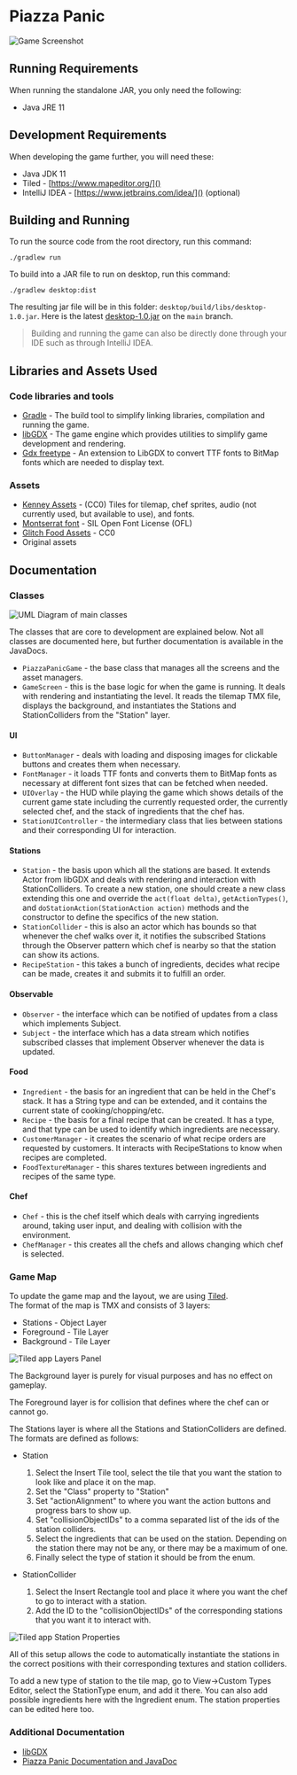 # Piazza Panic

![Game Screenshot](screenshots/game.png)

## Running Requirements

When running the standalone JAR, you only need the following:

- Java JRE 11

## Development Requirements

When developing the game further, you will need these:

- Java JDK 11
- Tiled - [https://www.mapeditor.org/]()
- IntelliJ IDEA - [https://www.jetbrains.com/idea/]() (optional)

## Building and Running

To run the source code from the root directory, run this command:

```shell
./gradlew run
```

To build into a JAR file to run on desktop, run this command:

```shell
./gradlew desktop:dist
```

The resulting jar file will be in this folder: `desktop/build/libs/desktop-1.0.jar`.
Here is the latest [desktop-1.0.jar](desktop/build/libs/desktop-1.0.jar) on the `main` branch.

> Building and running the game can also be directly done through your IDE such as through IntelliJ
> IDEA.

## Libraries and Assets Used

### Code libraries and tools

- [Gradle](https://gradle.org/) - The build tool to simplify linking libraries, compilation and
  running the game.
- [libGDX](https://libgdx.com/) - The game engine which provides utilities to simplify game
  development and rendering.
- [Gdx freetype](https://libgdx.com/wiki/extensions/gdx-freetype/) - An extension to LibGDX to
  convert TTF fonts to BitMap fonts which are needed to display text.

### Assets

- [Kenney Assets](https://kenney.nl/) - (CC0) Tiles for tilemap, chef sprites, audio (not currently
  used, but available to use), and fonts.
- [Montserrat font](https://www.fontspace.com/montserrat-font-f16544) - SIL Open Font License (OFL)
- [Glitch Food Assets](https://opengameart.org/content/cc0-food-icons) - CC0
- Original assets

## Documentation

### Classes

![UML Diagram of main classes](screenshots/overall_uml.png)

The classes that are core to development are explained below. Not all classes are documented here,
but further documentation is available in the JavaDocs.

- `PiazzaPanicGame` - the base class that manages all the screens and the asset managers.
- `GameScreen` - this is the base logic for when the game is running. It deals with rendering and
  instantiating the level. It reads the tilemap TMX file, displays the background, and instantiates
  the Stations and StationColliders from the "Station" layer.

#### UI

- `ButtonManager` - deals with loading and disposing images for clickable buttons and creates them
  when necessary.
- `FontManager` - it loads TTF fonts and converts them to BitMap fonts as necessary at different
  font
  sizes that can be fetched when needed.
- `UIOverlay` - the HUD while playing the game which shows details of the current game state
  including
  the currently requested order, the currently selected chef, and the stack of ingredients that the
  chef has.
- `StationUIController` - the intermediary class that lies between stations and their corresponding
  UI
  for interaction.

#### Stations

- `Station` - the basis upon which all the stations are based. It extends Actor from libGDX and
  deals
  with rendering and interaction with StationColliders. To create a new station, one should create
  a new class extending this one and override the `act(float delta)`, `getActionTypes()`, and
  `doStationAction(StationAction action)` methods and the constructor to define the specifics of the
  new station.
- `StationCollider` - this is also an actor which has bounds so that whenever the chef walks over
  it,
  it notifies the subscribed Stations through the Observer pattern which chef is nearby so that the
  station can show its actions.
- `RecipeStation` - this takes a bunch of ingredients, decides what recipe can be made, creates it
  and
  submits it to fulfill an order.

#### Observable

- `Observer` - the interface which can be notified of updates from a class which implements Subject.
- `Subject` - the interface which has a data stream which notifies subscribed classes that implement
  Observer whenever the data is updated.

#### Food

- `Ingredient` - the basis for an ingredient that can be held in the Chef's stack. It has a String
  type and can be extended, and it contains the current state of cooking/chopping/etc.
- `Recipe` - the basis for a final recipe that can be created. It has a type, and that type can be
  used to identify which ingredients are necessary.
- `CustomerManager` - it creates the scenario of what recipe orders are requested by customers. It
  interacts with RecipeStations to know when recipes are completed.
- `FoodTextureManager` - this shares textures between ingredients and recipes of the same type.

#### Chef

- `Chef` - this is the chef itself which deals with carrying ingredients around, taking user input,
  and dealing with collision with the environment.
- `ChefManager` - this creates all the chefs and allows changing which chef is selected.

### Game Map

To update the game map and the layout, we are using [Tiled](http://www.mapeditor.org).</br>
The format of the map is TMX and consists of 3 layers:

- Stations - Object Layer
- Foreground - Tile Layer
- Background - Tile Layer

![Tiled app Layers Panel](screenshots/tiled_layers.png)

The Background layer is purely for visual purposes and has no effect on gameplay.

The Foreground layer is for collision that defines where the chef can or cannot go.

The Stations layer is where all the Stations and StationColliders are defined. The formats are
defined as follows:

- Station
    1. Select the Insert Tile tool, select the tile that you want the station to look like and place
       it on the map.
    2. Set the "Class" property to "Station"
    3. Set "actionAlignment" to where you want the action buttons and progress bars to show up.
    4. Set "collisionObjectIDs" to a comma separated list of the ids of the station colliders.
    5. Select the ingredients that can be used on the station. Depending on the station there may
       not be any, or there may be a maximum of one.
    6. Finally select the type of station it should be from the enum.

- StationCollider
    1. Select the Insert Rectangle tool and place it where you want the chef to go to interact with
       a station.
    2. Add the ID to the "collisionObjectIDs" of the corresponding stations that you want it to
       interact with.

![Tiled app Station Properties](screenshots/tiled_station_properties.png)

All of this setup allows the code to automatically instantiate the stations in the correct positions
with their corresponding textures and station colliders.

To add a new type of station to the tile map, go to View->Custom Types Editor, select the
StationType enum, and add it there. You can also add possible ingredients here with the Ingredient
enum. The station properties can be edited here too.

### Additional Documentation

- [libGDX](https://libgdx.com/dev/)
- [Piazza Panic Documentation and JavaDoc](https://eng1-32.github.io/)
